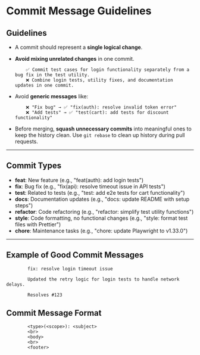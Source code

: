 # Commit Message Guidelines

## Guidelines

- A commit should represent a **single logical change**.
- **Avoid mixing unrelated changes** in one commit.

          ✅ Commit test cases for login functionality separately from a bug fix in the test utility.
          ❌ Combine login tests, utility fixes, and documentation updates in one commit.

- Avoid **generic messages** like:

          ❌ "Fix bug" → ✅ "fix(auth): resolve invalid token error"
          ❌ "Add tests" → ✅ "test(cart): add tests for discount functionality"

- Before merging, **squash unnecessary commits** into meaningful ones to keep the history clean. Use `git rebase` to clean up history during pull requests.

---

## Commit Types

- **feat**: New feature (e.g., "feat(auth): add login tests")
- **fix**: Bug fix (e.g., "fix(api): resolve timeout issue in API tests")
- **test**: Related to tests (e.g., "test: add e2e tests for cart functionality")
- **docs**: Documentation updates (e.g., "docs: update README with setup steps")
- **refactor**: Code refactoring (e.g., "refactor: simplify test utility functions")
- **style**: Code formatting, no functional changes (e.g., "style: format test files with Prettier")
- **chore**: Maintenance tasks (e.g., "chore: update Playwright to v1.33.0")

---

## Example of Good Commit Messages

            fix: resolve login timeout issue

            Updated the retry logic for login tests to handle network delays.

            Resolves #123

## Commit Message Format

```
        <type>(<scope>): <subject>
        <br>
        <body>
        <br>
        <footer>
```
